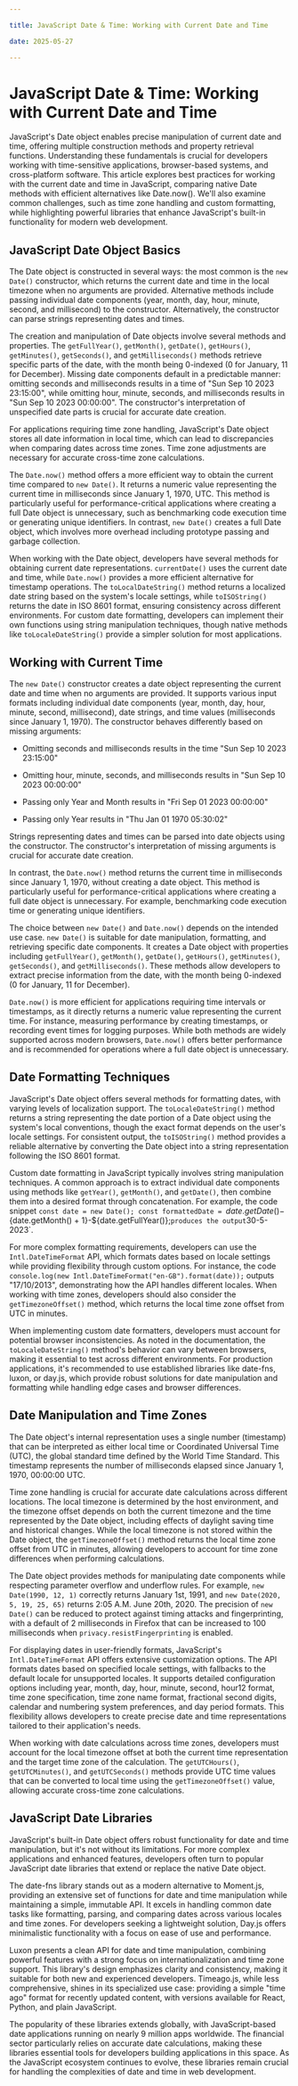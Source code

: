 ```yaml
---

title: JavaScript Date & Time: Working with Current Date and Time

date: 2025-05-27

---
```



# JavaScript Date & Time: Working with Current Date and Time

JavaScript's Date object enables precise manipulation of current date and time, offering multiple construction methods and property retrieval functions. Understanding these fundamentals is crucial for developers working with time-sensitive applications, browser-based systems, and cross-platform software. This article explores best practices for working with the current date and time in JavaScript, comparing native Date methods with efficient alternatives like Date.now(). We'll also examine common challenges, such as time zone handling and custom formatting, while highlighting powerful libraries that enhance JavaScript's built-in functionality for modern web development.


## JavaScript Date Object Basics

The Date object is constructed in several ways: the most common is the `new Date()` constructor, which returns the current date and time in the local timezone when no arguments are provided. Alternative methods include passing individual date components (year, month, day, hour, minute, second, and millisecond) to the constructor. Alternatively, the constructor can parse strings representing dates and times.

The creation and manipulation of Date objects involve several methods and properties. The `getFullYear()`, `getMonth()`, `getDate()`, `getHours()`, `getMinutes()`, `getSeconds()`, and `getMilliseconds()` methods retrieve specific parts of the date, with the month being 0-indexed (0 for January, 11 for December). Missing date components default in a predictable manner: omitting seconds and milliseconds results in a time of "Sun Sep 10 2023 23:15:00", while omitting hour, minute, seconds, and milliseconds results in "Sun Sep 10 2023 00:00:00". The constructor's interpretation of unspecified date parts is crucial for accurate date creation.

For applications requiring time zone handling, JavaScript's Date object stores all date information in local time, which can lead to discrepancies when comparing dates across time zones. Time zone adjustments are necessary for accurate cross-time zone calculations.

The `Date.now()` method offers a more efficient way to obtain the current time compared to `new Date()`. It returns a numeric value representing the current time in milliseconds since January 1, 1970, UTC. This method is particularly useful for performance-critical applications where creating a full Date object is unnecessary, such as benchmarking code execution time or generating unique identifiers. In contrast, `new Date()` creates a full Date object, which involves more overhead including prototype passing and garbage collection.

When working with the Date object, developers have several methods for obtaining current date representations. `currentDate()` uses the current date and time, while `Date.now()` provides a more efficient alternative for timestamp operations. The `toLocalDateString()` method returns a localized date string based on the system's locale settings, while `toISOString()` returns the date in ISO 8601 format, ensuring consistency across different environments. For custom date formatting, developers can implement their own functions using string manipulation techniques, though native methods like `toLocaleDateString()` provide a simpler solution for most applications.


## Working with Current Time

The `new Date()` constructor creates a date object representing the current date and time when no arguments are provided. It supports various input formats including individual date components (year, month, day, hour, minute, second, millisecond), date strings, and time values (milliseconds since January 1, 1970). The constructor behaves differently based on missing arguments:

- Omitting seconds and milliseconds results in the time "Sun Sep 10 2023 23:15:00"

- Omitting hour, minute, seconds, and milliseconds results in "Sun Sep 10 2023 00:00:00"

- Passing only Year and Month results in "Fri Sep 01 2023 00:00:00"

- Passing only Year results in "Thu Jan 01 1970 05:30:02"

Strings representing dates and times can be parsed into date objects using the constructor. The constructor's interpretation of missing arguments is crucial for accurate date creation.

In contrast, the `Date.now()` method returns the current time in milliseconds since January 1, 1970, without creating a date object. This method is particularly useful for performance-critical applications where creating a full date object is unnecessary. For example, benchmarking code execution time or generating unique identifiers.

The choice between `new Date()` and `Date.now()` depends on the intended use case. `new Date()` is suitable for date manipulation, formatting, and retrieving specific date components. It creates a Date object with properties including `getFullYear()`, `getMonth()`, `getDate()`, `getHours()`, `getMinutes()`, `getSeconds()`, and `getMilliseconds()`. These methods allow developers to extract precise information from the date, with the month being 0-indexed (0 for January, 11 for December).

`Date.now()` is more efficient for applications requiring time intervals or timestamps, as it directly returns a numeric value representing the current time. For instance, measuring performance by creating timestamps, or recording event times for logging purposes. While both methods are widely supported across modern browsers, `Date.now()` offers better performance and is recommended for operations where a full date object is unnecessary.


## Date Formatting Techniques

JavaScript's Date object offers several methods for formatting dates, with varying levels of localization support. The `toLocaleDateString()` method returns a string representing the date portion of a Date object using the system's local conventions, though the exact format depends on the user's locale settings. For consistent output, the `toISOString()` method provides a reliable alternative by converting the Date object into a string representation following the ISO 8601 format.

Custom date formatting in JavaScript typically involves string manipulation techniques. A common approach is to extract individual date components using methods like `getYear()`, `getMonth()`, and `getDate()`, then combine them into a desired format through concatenation. For example, the code snippet `const date = new Date(); const formattedDate = `${date.getDate()}-${date.getMonth() + 1}-${date.getFullYear()};` produces the output `30-5-2023`.

For more complex formatting requirements, developers can use the `Intl.DateTimeFormat` API, which formats dates based on locale settings while providing flexibility through custom options. For instance, the code `console.log(new Intl.DateTimeFormat("en-GB").format(date));` outputs "17/10/2013", demonstrating how the API handles different locales. When working with time zones, developers should also consider the `getTimezoneOffset()` method, which returns the local time zone offset from UTC in minutes.

When implementing custom date formatters, developers must account for potential browser inconsistencies. As noted in the documentation, the `toLocaleDateString()` method's behavior can vary between browsers, making it essential to test across different environments. For production applications, it's recommended to use established libraries like date-fns, luxon, or day.js, which provide robust solutions for date manipulation and formatting while handling edge cases and browser differences.


## Date Manipulation and Time Zones

The Date object's internal representation uses a single number (timestamp) that can be interpreted as either local time or Coordinated Universal Time (UTC), the global standard time defined by the World Time Standard. This timestamp represents the number of milliseconds elapsed since January 1, 1970, 00:00:00 UTC.

Time zone handling is crucial for accurate date calculations across different locations. The local timezone is determined by the host environment, and the timezone offset depends on both the current timezone and the time represented by the Date object, including effects of daylight saving time and historical changes. While the local timezone is not stored within the Date object, the `getTimezoneOffset()` method returns the local time zone offset from UTC in minutes, allowing developers to account for time zone differences when performing calculations.

The Date object provides methods for manipulating date components while respecting parameter overflow and underflow rules. For example, `new Date(1990, 12, 1)` correctly returns January 1st, 1991, and `new Date(2020, 5, 19, 25, 65)` returns 2:05 A.M. June 20th, 2020. The precision of `new Date()` can be reduced to protect against timing attacks and fingerprinting, with a default of 2 milliseconds in Firefox that can be increased to 100 milliseconds when `privacy.resistFingerprinting` is enabled.

For displaying dates in user-friendly formats, JavaScript's `Intl.DateTimeFormat` API offers extensive customization options. The API formats dates based on specified locale settings, with fallbacks to the default locale for unsupported locales. It supports detailed configuration options including year, month, day, hour, minute, second, hour12 format, time zone specification, time zone name format, fractional second digits, calendar and numbering system preferences, and day period formats. This flexibility allows developers to create precise date and time representations tailored to their application's needs.

When working with date calculations across time zones, developers must account for the local timezone offset at both the current time representation and the target time zone of the calculation. The `getUTCHours()`, `getUTCMinutes()`, and `getUTCSeconds()` methods provide UTC time values that can be converted to local time using the `getTimezoneOffset()` value, allowing accurate cross-time zone calculations.


## JavaScript Date Libraries

JavaScript's built-in Date object offers robust functionality for date and time manipulation, but it's not without its limitations. For more complex applications and enhanced features, developers often turn to popular JavaScript date libraries that extend or replace the native Date object.

The date-fns library stands out as a modern alternative to Moment.js, providing an extensive set of functions for date and time manipulation while maintaining a simple, immutable API. It excels in handling common date tasks like formatting, parsing, and comparing dates across various locales and time zones. For developers seeking a lightweight solution, Day.js offers minimalistic functionality with a focus on ease of use and performance.

Luxon presents a clean API for date and time manipulation, combining powerful features with a strong focus on internationalization and time zone support. This library's design emphasizes clarity and consistency, making it suitable for both new and experienced developers. Timeago.js, while less comprehensive, shines in its specialized use case: providing a simple "time ago" format for recently updated content, with versions available for React, Python, and plain JavaScript.

The popularity of these libraries extends globally, with JavaScript-based date applications running on nearly 9 million apps worldwide. The financial sector particularly relies on accurate date calculations, making these libraries essential tools for developers building applications in this space. As the JavaScript ecosystem continues to evolve, these libraries remain crucial for handling the complexities of date and time in web development.

